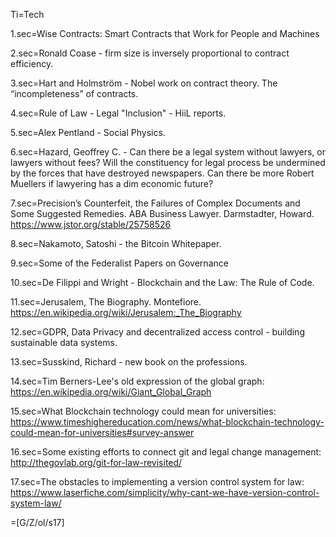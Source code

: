 Ti=Tech


1.sec=Wise Contracts: Smart Contracts that Work for People and
Machines

2.sec=Ronald Coase - firm size is inversely proportional to contract efficiency.

3.sec=Hart and Holmström - Nobel work on contract theory.  The “incompleteness” of contracts.

4.sec=Rule of Law - Legal "Inclusion" - HiiL reports.  

5.sec=Alex Pentland - Social Physics.

6.sec=Hazard, Geoffrey C. - Can there be a legal system without lawyers, or lawyers without fees?  Will the constituency for legal process be undermined by the forces that have destroyed newspapers.  Can there be more Robert Muellers if lawyering has a dim economic future?

7.sec=Precision’s Counterfeit, the Failures of Complex Documents and Some Suggested Remedies.  ABA Business Lawyer.  Darmstadter, Howard. https://www.jstor.org/stable/25758526

8.sec=Nakamoto, Satoshi - the Bitcoin Whitepaper.

9.sec=Some of the Federalist Papers on Governance

10.sec=De Filippi and Wright - Blockchain and the Law: The Rule of Code.

11.sec=Jerusalem, The Biography.  Montefiore.  https://en.wikipedia.org/wiki/Jerusalem:_The_Biography

12.sec=GDPR, Data Privacy and decentralized access control - building sustainable data systems.

13.sec=Susskind, Richard - new book on the professions.

14.sec=Tim Berners-Lee's old expression of the global graph:  https://en.wikipedia.org/wiki/Giant_Global_Graph

15.sec=What Blockchain technology could mean for universities: https://www.timeshighereducation.com/news/what-blockchain-technology-could-mean-for-universities#survey-answer

16.sec=Some existing efforts to connect git and legal change management: http://thegovlab.org/git-for-law-revisited/

17.sec=The obstacles to implementing a version control system for law: https://www.laserfiche.com/simplicity/why-cant-we-have-version-control-system-law/

=[G/Z/ol/s17]
